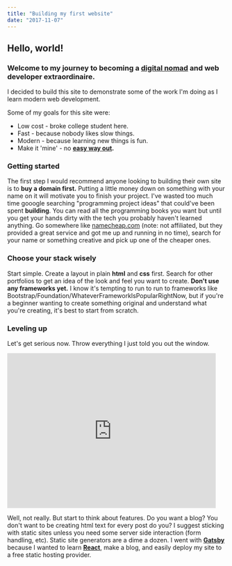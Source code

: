 ```yaml
---
title: "Building my first website"
date: "2017-11-07"
---
```


## Hello, world!

### Welcome to my journey to becoming a [digital nomad](https://www.reddit.com/r/digitalnomad/) and web developer extraordinaire.

I decided to build this site to demonstrate some of the work I'm doing as I learn modern web development. 

Some of my goals for this site were:

* Low cost - broke college student here.
* Fast - because nobody likes slow things.
* Modern - because learning new things is fun.
* Make it 'mine' - no **[easy way out](https://startbootstrap.com/).**

### Getting started

The first step I would recommend anyone looking to building their own site is to **buy a domain first.** Putting a little money down on something with your name on it will motivate you to finish your project. I've wasted too much time gooogle searching "programming project ideas" that could've been spent **building**. You can read all the programming books you want but until you get your hands dirty with the tech you probably haven't learned anything. Go somewhere like [namecheap.com](www.namecheap.com) (note: not affiliated, but they provided a great service and got me up and running in no time), search for your name or something creative and pick up one of the cheaper ones. 

### Choose your stack wisely

Start simple. Create a layout in plain **html** and **css** first. Search for other portfolios to get an idea of the look and feel you want to create. **Don't use any frameworks yet.** I know it's tempting to run to run to frameworks like Bootstrap/Foundation/WhateverFrameworkIsPopularRightNow, but if you're a beginner wanting to create something original and understand what you're creating, it's best to start from scratch.

### Leveling up

Let's get serious now. Throw everything I just told you out the window. 

<iframe src="https://giphy.com/embed/l0HFkA6omUyjVYqw8" width="480" height="357" frameBorder="0" class="giphy-embed" allowFullScreen></iframe><p><a href="https://giphy.com/gifs/baby-money-little-rascals-l0HFkA6omUyjVYqw8"></a></p>

Well, not really. But start to think about features. Do you want a blog? You don't want to be creating html text for every post do you? I suggest sticking with static sites unless you need some server side interaction (form handling, etc). Static site generators are a dime a dozen. I went with **[Gatsby](https://www.gatsbyjs.org/)** because I wanted to learn **[React](https://reactjs.org/)**, make a blog, and easily deploy my site to a free static hosting provider. 